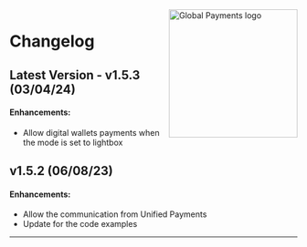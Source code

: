 <a href="https://github.com/globalpayments" target="_blank">
    <img src="https://avatars.githubusercontent.com/u/25797248?s=200&v=4" alt="Global Payments logo" title="Global Payments" align="right" width="225" />
</a>

# Changelog

## Latest Version - v1.5.3 (03/04/24)
#### Enhancements:
- Allow digital wallets payments when the mode is set to lightbox

## v1.5.2 (06/08/23)
#### Enhancements:
- Allow the communication from Unified Payments
- Update for the code examples
---
